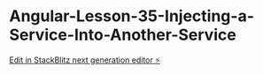 # Angular-Lesson-35-Injecting-a-Service-Into-Another-Service

[Edit in StackBlitz next generation editor ⚡️](https://stackblitz.com/~/github.com/dsoto1111/Angular-Lesson-35-Injecting-a-Service-Into-Another-Service)